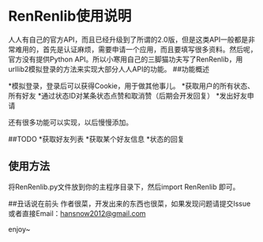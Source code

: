 RenRenlib使用说明
=========

人人有自己的官方API，而且已经升级到了所谓的2.0版，但是这类API一般都是非常难用的，首先是认证麻烦，需要申请一个应用，而且要填写很多资料。然后呢，官方没有提供Python API。所以小寒用自己的三脚猫功夫写了RenRenlib，用urllib2模拟登录的方法来实现大部分人人API的功能。
##功能概述

*模拟登录，登录后可以获得Cookie，用于做其他事儿。
*获取用户的所有状态、所有好友
*通过状态ID对某条状态点赞和取消赞（后期会开发回复）
*发出好友申请

还有很多功能可以实现，以后慢慢添加。

##TODO
*获取好友列表
*获取某个好友信息
*状态的回复
## 使用方法
将RenRenlib.py文件放到你的主程序目录下，然后import RenRenlib 即可。

##丑话说在前头
作者很菜，开发出来的东西也很菜，如果发现问题请提交Issue或者直接Email：hansnow2012@gmail.com

enjoy~